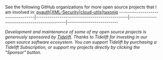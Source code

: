 See the following GitHub organizations for more open source projects that I am involved in:
[pyauth](https://github.com/pyauth)|[XML-Security](https://github.com/XML-Security)|[cloud-utils](https://github.com/cloud-utils)|[taxoniq](https://github.com/taxoniq)
-----------------------------------|-----------------------------------------------|---------------------------------------------|--------------------------

*Development and maintenance of some of my open source projects is generously sponsored by [Tidelift](https://tidelift.com/).
Thanks to Tidelift for investing in our open source software ecosystem. You can support Tidelift by purchasing
a Tidelift Subscription, or support my projects directly by clicking the "Sponsor" button.*
